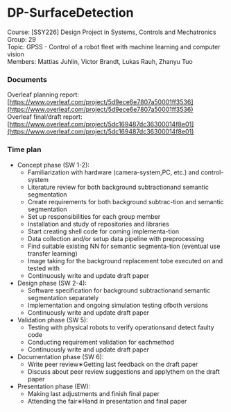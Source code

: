 # DP-SurfaceDetection
Course: [SSY226] Design Project in Systems, Controls and Mechatronics  
Group: 29  
Topic: GPSS - Control of a robot fleet with machine learning and computer vision  
Members: Mattias Juhlin, Victor Brandt, Lukas Rauh, Zhanyu Tuo  

### Documents
Overleaf planning report: [https://www.overleaf.com/project/5d9ece6e7807a50001ff3536](https://www.overleaf.com/project/5d9ece6e7807a50001ff3536)  
Overleaf final/draft report: [https://www.overleaf.com/project/5dc169487dc36300014f8e01](https://www.overleaf.com/project/5dc169487dc36300014f8e01)

### Time plan
- Concept phase (SW 1-2):
  - Familiarization   with   hardware   (camera-system,PC, etc.) and control-system
  - Literature review for both background subtractionand semantic segmentation
  - Create requirements for both background subtrac-tion and semantic segmentation
  - Set up responsibilities for each group member
  - Installation and study of repositories and libraries
  - Start creating shell code for coming implementa-tion
  - Data  collection  and/or  setup  data  pipeline  with preprocessing
  - Find suitable existing NN for semantic segmenta-tion (eventual use transfer learning)
  - Image  taking  for  the  background  replacement  tobe executed on and tested with
  - Continuously write and update draft paper
- Design phase (SW 2-4):
  - Software specification for background subtractionand semantic segmentation separately
  - Implementation and ongoing simulation testing ofboth versions
  - Continuously write and update draft paper
- Validation phase (SW 5):
  - Testing  with  physical  robots  to  verify  operationsand detect faulty code
  - Conducting requirement validation for eachmethod
  - Continuously write and update draft paper
- Documentation phase (SW 6):
  - Write peer review∗Getting last feedback on the draft paper
  - Discuss about peer review suggestions and applythem on the draft paper
- Presentation phase (EW):
  - Making last adjustments and finish final paper
  - Attending the fair∗Hand in presentation and final paper
